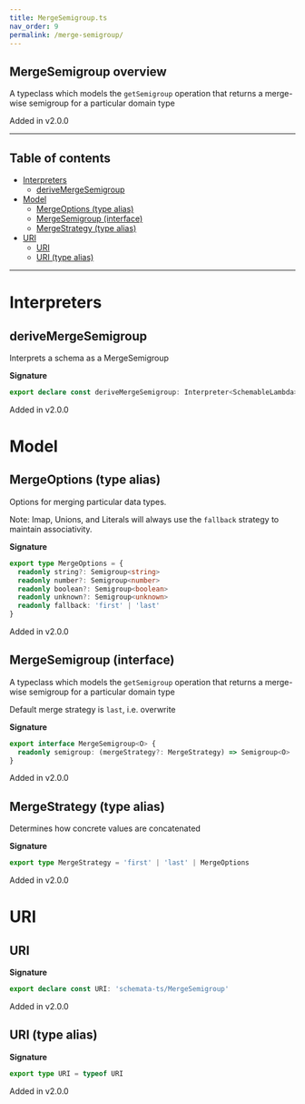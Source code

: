 ```yaml
---
title: MergeSemigroup.ts
nav_order: 9
permalink: /merge-semigroup/
---
```


## MergeSemigroup overview

A typeclass which models the `getSemigroup` operation that returns a merge-wise
semigroup for a particular domain type

Added in v2.0.0

---

<h2 class="text-delta">Table of contents</h2>

- [Interpreters](#interpreters)
  - [deriveMergeSemigroup](#derivemergesemigroup)
- [Model](#model)
  - [MergeOptions (type alias)](#mergeoptions-type-alias)
  - [MergeSemigroup (interface)](#mergesemigroup-interface)
  - [MergeStrategy (type alias)](#mergestrategy-type-alias)
- [URI](#uri)
  - [URI](#uri-1)
  - [URI (type alias)](#uri-type-alias)

---

# Interpreters

## deriveMergeSemigroup

Interprets a schema as a MergeSemigroup

**Signature**

```ts
export declare const deriveMergeSemigroup: Interpreter<SchemableLambda>
```

Added in v2.0.0

# Model

## MergeOptions (type alias)

Options for merging particular data types.

Note: Imap, Unions, and Literals will always use the `fallback` strategy to maintain
associativity.

**Signature**

```ts
export type MergeOptions = {
  readonly string?: Semigroup<string>
  readonly number?: Semigroup<number>
  readonly boolean?: Semigroup<boolean>
  readonly unknown?: Semigroup<unknown>
  readonly fallback: 'first' | 'last'
}
```

Added in v2.0.0

## MergeSemigroup (interface)

A typeclass which models the `getSemigroup` operation that returns a merge-wise
semigroup for a particular domain type

Default merge strategy is `last`, i.e. overwrite

**Signature**

```ts
export interface MergeSemigroup<O> {
  readonly semigroup: (mergeStrategy?: MergeStrategy) => Semigroup<O>
}
```

Added in v2.0.0

## MergeStrategy (type alias)

Determines how concrete values are concatenated

**Signature**

```ts
export type MergeStrategy = 'first' | 'last' | MergeOptions
```

Added in v2.0.0

# URI

## URI

**Signature**

```ts
export declare const URI: 'schemata-ts/MergeSemigroup'
```

Added in v2.0.0

## URI (type alias)

**Signature**

```ts
export type URI = typeof URI
```

Added in v2.0.0
